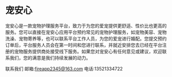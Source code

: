 # 宠安心

宠安心是一款宠物护理服务平台，致力于为您的爱宠提供更舒适、性价比也更高的服务。您可以直接在宠安心应用平台预约常见的宠物护理服务，如宠物美容、宠物洗澡、宠物寄养等，也可以联系平台工作人员，为您的爱宠进行婚配。您提交预约订单后，平台服务人员会在第一时间和您进行联系，并就近安排您去已经在平台注册的宠物服务提供商处接受线下服务。如果您对宠安心有任何意见或建议，欢迎联系我们，您的满意是我们持续发展的动力。

联系我们
邮箱:fireapp2345@163.com
电话:13521334722




